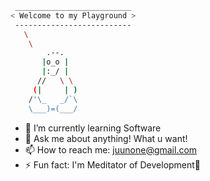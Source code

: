 ```sh
 __________________________
< Welcome to my Playground >
 --------------------------
   \
    \
        .--.
       |o_o |
       |:_/ |
      //   \ \
     (|     | )
    /'\_   _/`\
    \___)=(___/
```

- 🌱 I’m currently learning Software
- 💬 Ask me about anything! What u want!
- 📫 How to reach me: <juunone@gmail.com>
- ⚡ Fun fact: I'm Meditator of Development💎
